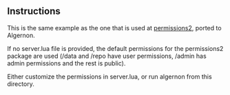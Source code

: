 Instructions
------------

This is the same example as the one that is used at [permissions2](https://github.com/xyproto/permissions2), ported to Algernon.

If no server.lua file is provided, the default permissions for the permissions2 package are used (/data and /repo have user permissions, /admin has admin permissions and the rest is public).

Either customize the permissions in server.lua, or run algernon from this directory.
